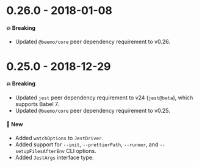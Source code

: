 # 0.26.0 - 2018-01-08

#### 💥 Breaking

- Updated `@beemo/core` peer dependency requirement to v0.26.

# 0.25.0 - 2018-12-29

#### 💥 Breaking

- Updated `jest` peer dependency requirement to v24 (`jest@beta`), which supports Babel 7.
- Updated `@beemo/core` peer dependency requirement to v0.25.

#### 🚀 New

- Added `watchOptions` to `JestDriver`.
- Added support for `--init`, `--prettierPath`, `--runner`, and `--setupFilesAfterEnv` CLI options.
- Added `JestArgs` interface type.
